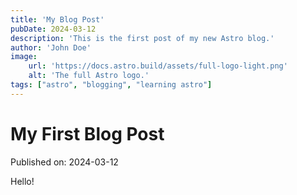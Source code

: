 ```yaml
---
title: 'My Blog Post'
pubDate: 2024-03-12
description: 'This is the first post of my new Astro blog.'
author: 'John Doe'
image:
    url: 'https://docs.astro.build/assets/full-logo-light.png'
    alt: 'The full Astro logo.'
tags: ["astro", "blogging", "learning astro"]
---
```

# My First Blog Post

Published on: 2024-03-12

Hello!